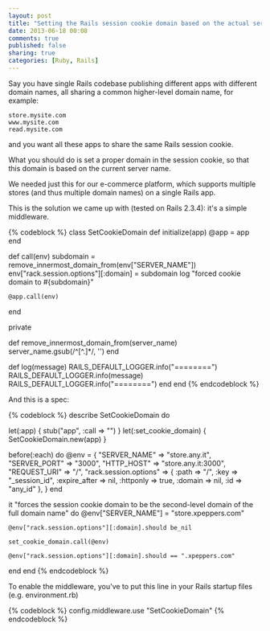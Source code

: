 ```yaml
---
layout: post
title: "Setting the Rails session cookie domain based on the actual server name"
date: 2013-06-18 00:08
comments: true
published: false
sharing: true
categories: [Ruby, Rails]
---
```

Say you have single Rails codebase publishing different apps with different domain names, all sharing a common higher-level domain name, for example:

    store.mysite.com
    www.mysite.com
    read.mysite.com

and you want all these apps to share the same Rails session cookie.

What you should do is set a proper domain in the session cookie, so that this domain is based on the current server name.

We needed just this for our e-commerce platform, which supports multiple stores (and thus multiple domain names) on a single Rails app.

This is the solution we came up with (tested on Rails 2.3.4): it's a simple middleware.

{% codeblock %}
class SetCookieDomain
  def initialize(app)
    @app = app
  end

  def call(env)
    subdomain = remove_innermost_domain_from(env["SERVER_NAME"])
    env["rack.session.options"][:domain] = subdomain
    log "forced cookie domain to #{subdomain}"

    @app.call(env)
  end

  private

  def remove_innermost_domain_from(server_name)
    server_name.gsub(/^[^.]*/, '')
  end

  def log(message)
    RAILS_DEFAULT_LOGGER.info("========")
    RAILS_DEFAULT_LOGGER.info(message)
    RAILS_DEFAULT_LOGGER.info("========")
  end
end
{% endcodeblock %}

And this is a spec:

{% codeblock %}
describe SetCookieDomain do

  let(:app) { stub("app", :call => "") }
  let(:set_cookie_domain) { SetCookieDomain.new(app) }

  before(:each) do
    @env = {
      "SERVER_NAME" => "store.any.it", "SERVER_PORT" => "3000",
      "HTTP_HOST"   => "store.any.it:3000",
      "REQUEST_URI" => "/",
      "rack.session.options" => { :path => "/", :key => "_session_id", :expire_after => nil, :httponly => true, :domain => nil, :id => "any_id" },
    }
  end

  it "forces the session cookie domain to be the second-level domain of the full domain name" do
    @env["SERVER_NAME"] = "store.xpeppers.com"

    @env["rack.session.options"][:domain].should be_nil

    set_cookie_domain.call(@env)

    @env["rack.session.options"][:domain].should == ".xpeppers.com"
  end
end
{% endcodeblock %}

To enable the middleware, you've to put this line in your Rails startup files (e.g. environment.rb)

{% codeblock %}
config.middleware.use "SetCookieDomain"
{% endcodeblock %}

